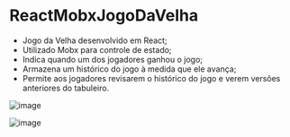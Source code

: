 # ReactMobxJogoDaVelha

- Jogo da Velha desenvolvido em React;
- Utilizado Mobx para controle de estado;
- Indica quando um dos jogadores ganhou o jogo;
- Armazena um histórico do jogo à medida que ele avança;
- Permite aos jogadores revisarem o histórico do jogo e verem versões anteriores do tabuleiro.


![image](https://user-images.githubusercontent.com/48361825/211029365-29d15922-4427-4536-9f98-952a7d7a8cfb.png)

![image](https://user-images.githubusercontent.com/48361825/211029313-bad84e88-85d0-4a25-b464-ceb293291596.png)
